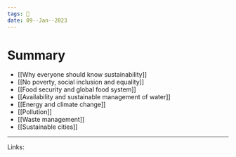 ```yaml
---
tags: 🌱
date: 09--Jan--2023
---
```


# Summary

- [[Why everyone should know sustainability]]
- [[No poverty, social inclusion and equality]]
- [[Food security and global food system]]
- [[Availability and sustainable management of water]]
- [[Energy and climate change]]
- [[Pollution]]
- [[Waste management]]
- [[Sustainable cities]]

---
Links: 